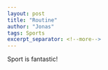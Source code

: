 ```yaml
---
layout: post
title: "Routine"
author: "Jonas"
tags: Sports
excerpt_separator: <!--more-->
---
```

Sport is fantastic!
